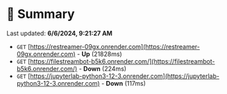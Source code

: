 # 📖 Summary
Last updated: **6/6/2024, 9:21:27 AM**

- `GET` [https://restreamer-09gx.onrender.com](https://restreamer-09gx.onrender.com) - **Up** (21828ms)
- `GET` [https://filestreambot-b5k6.onrender.com/](https://filestreambot-b5k6.onrender.com/) - **Down** (224ms)
- `GET` [https://jupyterlab-python3-12-3.onrender.com](https://jupyterlab-python3-12-3.onrender.com) - **Down** (117ms)
